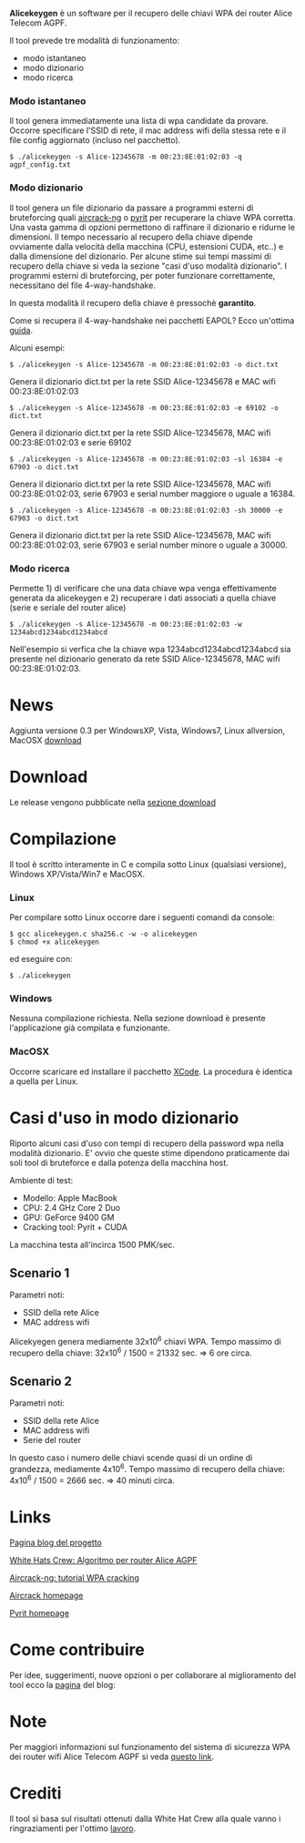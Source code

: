 **Alicekeygen** è un software per il recupero delle chiavi WPA dei router Alice Telecom AGPF.

Il tool prevede tre modalità di funzionamento:

  * modo istantaneo
  * modo dizionario
  * modo ricerca

### Modo istantaneo ###

Il tool genera immediatamente una lista di wpa candidate da provare. Occorre specificare l'SSID di rete, il mac address wifi della stessa rete e il file config aggiornato (incluso nel pacchetto).

```
$ ./alicekeygen -s Alice-12345678 -m 00:23:8E:01:02:03 -q agpf_config.txt
```

### Modo dizionario ###

Il tool genera un file dizionario da passare a programmi esterni di bruteforcing quali [aircrack-ng](http://aircrack-ng.org/) o [pyrit](http://code.google.com/p/pyrit/) per recuperare la chiave WPA corretta. Una vasta gamma di opzioni permettono di raffinare il dizionario e ridurne le dimensioni.
Il tempo necessario al recupero della chiave dipende ovviamente dalla velocità della macchina (CPU, estensioni CUDA, etc..) e dalla dimensione del dizionario. Per alcune stime sui tempi massimi di recupero della chiave si veda la sezione "casi d'uso modalità dizionario". I programmi esterni di bruteforcing, per poter funzionare correttamente, necessitano del file 4-way-handshake.

In questa modalità il recupero della chiave è pressochè **garantito**.

Come si recupera il 4-way-handshake nei pacchetti EAPOL? Ecco un'ottima [guida](http://aircrack-ng.org/doku.php?id=cracking_wpa).

Alcuni esempi:

```
$ ./alicekeygen -s Alice-12345678 -m 00:23:8E:01:02:03 -o dict.txt
```

Genera il dizionario dict.txt per la rete SSID Alice-12345678 e MAC wifi 00:23:8E:01:02:03

```
$ ./alicekeygen -s Alice-12345678 -m 00:23:8E:01:02:03 -e 69102 -o dict.txt
```

Genera il dizionario dict.txt per la rete SSID Alice-12345678, MAC wifi 00:23:8E:01:02:03 e serie 69102

```
$ ./alicekeygen -s Alice-12345678 -m 00:23:8E:01:02:03 -sl 16384 -e 67903 -o dict.txt
```

Genera il dizionario dict.txt per la rete SSID Alice-12345678, MAC wifi 00:23:8E:01:02:03, serie 67903 e serial number maggiore o uguale a 16384.

```
$ ./alicekeygen -s Alice-12345678 -m 00:23:8E:01:02:03 -sh 30000 -e 67903 -o dict.txt
```

Genera il dizionario dict.txt per la rete SSID Alice-12345678, MAC wifi 00:23:8E:01:02:03, serie 67903 e serial number minore o uguale a 30000.

### Modo ricerca ###

Permette 1) di verificare che una data chiave wpa venga effettivamente generata da alicekeygen e 2) recuperare i dati associati a quella chiave (serie e seriale del router alice)

```
$ ./alicekeygen -s Alice-12345678 -m 00:23:8E:01:02:03 -w 1234abcd1234abcd1234abcd
```

Nell'esempio si verfica che la chiave wpa 1234abcd1234abcd1234abcd sia presente nel dizionario generato da rete SSID Alice-12345678, MAC wifi 00:23:8E:01:02:03.

# News #

Aggiunta versione 0.3 per WindowsXP, Vista, Windows7, Linux allversion, MacOSX [download](http://code.google.com/p/alicekeygen/downloads)

# Download #

Le release vengono pubblicate nella [sezione download](http://code.google.com/p/alicekeygen/downloads)

# Compilazione #

Il tool è scritto interamente in C e compila sotto Linux (qualsiasi versione), Windows XP/Vista/Win7 e MacOSX.

### Linux ###

Per compilare sotto Linux occorre dare i seguenti comandi da console:

```
$ gcc alicekeygen.c sha256.c -w -o alicekeygen
$ chmod +x alicekeygen
```

ed eseguire con:

```
$ ./alicekeygen
```

### Windows ###

Nessuna compilazione richiesta. Nella sezione download è presente l'applicazione già compilata e funzionante.

### MacOSX ###

Occorre scaricare ed installare il pacchetto [XCode](http://developer.apple.com/xcode/). La procedura è identica a quella per Linux.

# Casi d'uso in modo dizionario #

Riporto alcuni casi d'uso con tempi di recupero della password wpa nella modalità dizionario. E' ovvio che queste stime dipendono praticamente dai soli tool di bruteforce e dalla potenza della macchina host.

Ambiente di test:

  * Modello: Apple MacBook
  * CPU: 2.4 GHz Core 2 Duo
  * GPU: GeForce 9400 GM
  * Cracking tool: Pyrit + CUDA

La macchina testa all'incirca 1500 PMK/sec.

## Scenario 1 ##

Parametri noti:

  * SSID della rete Alice
  * MAC address wifi

Alicekyegen genera mediamente 32x10<sup>6</sup> chiavi WPA. Tempo massimo di recupero della chiave: 32x10<sup>6</sup> / 1500 = 21332 sec. => 6 ore circa.

## Scenario 2 ##

Parametri noti:

  * SSID della rete Alice
  * MAC address wifi
  * Serie del router

In questo caso i numero delle chiavi scende quasi di un ordine di grandezza, mediamente 4x10<sup>6</sup>. Tempo massimo di recupero della chiave: 4x10<sup>6</sup> / 1500  = 2666 sec. => 40 minuti circa.

# Links #

[Pagina blog del progetto](http://www.gianlucaghettini.net)

[White Hats Crew: Algoritmo per router Alice AGPF](http://wifiresearchers.wordpress.com/2010/06/02/alice-agpf-lalgoritmo/)

[Aircrack-ng: tutorial WPA cracking](http://aircrack-ng.org/doku.php?id=cracking_wpa)

[Aircrack homepage](http://aircrack-ng.org/)

[Pyrit homepage](http://code.google.com/p/pyrit/)

# Come contribuire #

Per idee, suggerimenti, nuove opzioni o per collaborare al miglioramento del tool ecco la [pagina](http://www.gianlucaghettini.net/alicekeygen-generatore-wordlist-wpawpa2-psk-alice-telecom) del blog:


# Note #

Per maggiori informazioni sul funzionamento del sistema di sicurezza WPA dei router wifi Alice Telecom AGPF si veda [questo link](http://wifiresearchers.wordpress.com/2010/06/02/alice-agpf-lalgoritmo).


# Crediti #

Il tool si basa sul risultati ottenuti dalla White Hat Crew alla quale vanno i ringraziamenti per l'ottimo [lavoro](http://wifiresearchers.wordpress.com/2010/06/02/alice-agpf-lalgoritmo).

